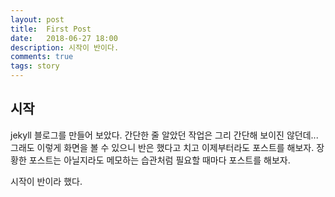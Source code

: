 ```yaml
---
layout: post
title:  First Post
date:   2018-06-27 18:00
description: 시작이 반이다.
comments: true
tags: story
---
```


## 시작
jekyll 블로그를 만들어 보았다.
간단한 줄 알았던 작업은 그리 간단해 보이진 않던데...
그래도 이렇게 화면을 볼 수 있으니 반은 했다고 치고
이제부터라도 포스트를 해보자.
장황한 포스트는 아닐지라도 메모하는 습관처럼 필요할 때마다 포스트를 해보자.

시작이 반이라 했다.

<br>
<br>
<br>
<br>
<br>
